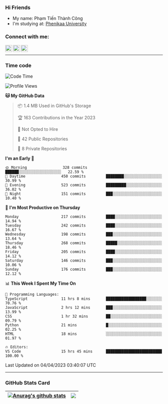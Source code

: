 ### Hi Friends

- My name: Phạm Tiến Thành Công
- I'm studying at: [Phenikaa University]


### Connect with me:
[<img align="left" alt="PhamTienThanhCong | Facebook" width="22px" src="https://upload.wikimedia.org/wikipedia/commons/thumb/1/16/Facebook-icon-1.png/640px-Facebook-icon-1.png" />][facebook]
[<img align="left" alt="PhamTienThanhCong | Zalo" width="22px" src="https://www.anphatpc.com.vn/template/anphat_2020v2/images/icon-zalo.jpg" />][zalo]
[<img align="left" alt="PhamTienThanhCong | LinkedIn" width="22px" src="https://cdn3.iconfinder.com/data/icons/inficons/512/linkedin.png" />][linkedin]

<br />

---

### Time code

<!--START_SECTION:waka-->
![Code Time](http://img.shields.io/badge/Code%20Time-972%20hrs%2054%20mins-blue)

![Profile Views](http://img.shields.io/badge/Profile%20Views-20-blue)

**🐱 My GitHub Data** 

> 📦 1.4 MB Used in GitHub's Storage 
 > 
> 🏆 163 Contributions in the Year 2023
 > 
> 🚫 Not Opted to Hire
 > 
> 📜 42 Public Repositories 
 > 
> 🔑 8 Private Repositories 
 > 
**I'm an Early 🐤** 

```text
🌞 Morning                328 commits         ██████░░░░░░░░░░░░░░░░░░░   22.59 % 
🌆 Daytime                450 commits         ████████░░░░░░░░░░░░░░░░░   30.99 % 
🌃 Evening                523 commits         █████████░░░░░░░░░░░░░░░░   36.02 % 
🌙 Night                  151 commits         ███░░░░░░░░░░░░░░░░░░░░░░   10.40 % 
```
📅 **I'm Most Productive on Thursday** 

```text
Monday                   217 commits         ████░░░░░░░░░░░░░░░░░░░░░   14.94 % 
Tuesday                  242 commits         ████░░░░░░░░░░░░░░░░░░░░░   16.67 % 
Wednesday                198 commits         ███░░░░░░░░░░░░░░░░░░░░░░   13.64 % 
Thursday                 268 commits         █████░░░░░░░░░░░░░░░░░░░░   18.46 % 
Friday                   205 commits         ████░░░░░░░░░░░░░░░░░░░░░   14.12 % 
Saturday                 146 commits         ███░░░░░░░░░░░░░░░░░░░░░░   10.06 % 
Sunday                   176 commits         ███░░░░░░░░░░░░░░░░░░░░░░   12.12 % 
```


📊 **This Week I Spent My Time On** 

```text
💬 Programming Languages: 
TypeScript               11 hrs 8 mins       ██████████████████░░░░░░░   70.76 % 
JavaScript               2 hrs 12 mins       ███░░░░░░░░░░░░░░░░░░░░░░   13.99 % 
CSS                      1 hr 32 mins        ██░░░░░░░░░░░░░░░░░░░░░░░   09.79 % 
Python                   21 mins             █░░░░░░░░░░░░░░░░░░░░░░░░   02.25 % 
HTML                     18 mins             ░░░░░░░░░░░░░░░░░░░░░░░░░   01.97 % 

🔥 Editors: 
VS Code                  15 hrs 45 mins      █████████████████████████   100.00 % 
```


 Last Updated on 04/04/2023 03:40:07 UTC
<!--END_SECTION:waka-->

---

### GitHub Stats Card

| <a href="https://github.com/phamtienthanhcong"><img align="center" src="https://github-readme-stats.vercel.app/api?username=PhamTienThanhCong&show_icons=true&include_all_commits=true&theme=buefy&hide_border=true&theme=ocean_dark" alt="Anurag's github stats" /></a> | <a href="https://github.com/phamtienthanhcong"><img align="center" src="https://github-readme-stats.vercel.app/api/top-langs/?username=PhamTienThanhCong&layout=compact&theme=buefy&hide_border=true&theme=ocean_dark" /></a> |
| ------------- | ------------- |

[Phenikaa University]: https://phenikaa-uni.edu.vn/vi
[facebook]: https://www.facebook.com/phamtienthanhcong
[linkedin]: https://linkedin.com/in/phamtienthanhcong
[zalo]: https://zalo.me/0396396332
[tiktok]: https://www.tiktok.com/@phamtienthanhcong
[web]: https://github.com/PhamTienThanhCong/web_dev
[min project]: https://github.com/PhamTienThanhCong/Project-Of-Web
[c and cpp]: https://github.com/PhamTienThanhCong/Code_C_and_Cpro
[python]: https://github.com/PhamTienThanhCong/Python_beginer
